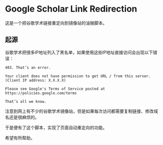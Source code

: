 # Google Scholar Link Redirection

这是一个把谷歌学术链接重定向到镜像站的油猴脚本。

## 起源

谷歌学术把很多IP地址列入了黑名单，如果使用这些IP地址直接访问会出现以下错误：

```
403. That’s an error.

Your client does not have permission to get URL / from this server. (Client IP address: X.X.X.X)

Please see Google's Terms of Service posted at https://policies.google.com/terms

That’s all we know.
```

注意到网上有不少的谷歌学术镜像站，但是如果每次访问都需要复制链接、修改域名还是很麻烦的。

于是便有了这个脚本，实现了页面自动重定向的功能。

希望有所帮助。
